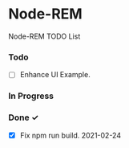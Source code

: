 # Node-REM

Node-REM TODO List

### Todo

- [ ] Enhance UI Example.

### In Progress

### Done ✓

- [x] Fix npm run build. 2021-02-24  


